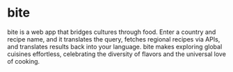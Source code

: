 # bite
 bite is a web app that bridges cultures through food. Enter a country and recipe name, and it translates the query, fetches regional recipes via APIs, and translates results back into your language. bite makes exploring global cuisines effortless, celebrating the diversity of flavors and the universal love of cooking.
